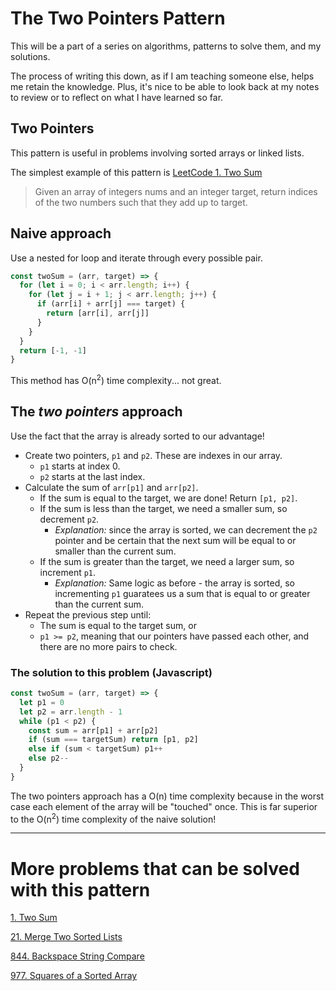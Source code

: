 # The Two Pointers Pattern 

This will be a part of a series on algorithms, patterns to solve them, and my solutions.

The process of writing this down, as if I am teaching someone else, helps me retain the knowledge. Plus, it's nice to be able to look back at my notes to review or to reflect on what I have learned so far.

## Two Pointers

This pattern is useful in problems involving sorted arrays or linked lists.

The simplest example of this pattern is [LeetCode 1. Two Sum](https://leetcode.com/problems/two-sum/)

> Given an array of integers nums and an integer target, return indices of the two numbers such that they add up to target.

## Naive approach
Use a nested for loop and iterate through every possible pair.

```js
const twoSum = (arr, target) => {
  for (let i = 0; i < arr.length; i++) {
    for (let j = i + 1; j < arr.length; j++) {
      if (arr[i] + arr[j] === target) {
        return [arr[i], arr[j]]
      }
    }
  }
  return [-1, -1]
}
```
This method has O(n<sup>2</sup>) time complexity... not great.

## The *two pointers* approach
Use the fact that the array is already sorted to our advantage!
- Create two pointers, `p1` and `p2`. These are indexes in our array.
  - `p1` starts at index 0.
  - `p2` starts at the last index.
- Calculate the sum of `arr[p1]` and `arr[p2]`.
  - If the sum is equal to the target, we are done! Return `[p1, p2]`.
  - If the sum is less than the target, we need a smaller sum, so decrement `p2`.
    - *Explanation:* since the array is sorted, we can decrement the `p2` pointer and be certain that the next sum will be equal to or smaller than the current sum.
  - If the sum is greater than the target, we need a larger sum, so increment `p1`.
    - *Explanation:* Same logic as before - the array is sorted, so incrementing `p1` guaratees us a sum that is equal to or greater than the current sum.
- Repeat the previous step until:
  - The sum is equal to the target sum, or
  - `p1 >= p2`, meaning that our pointers have passed each other, and there are no more pairs to check.

### The solution to this problem (Javascript)

```js
const twoSum = (arr, target) => {
  let p1 = 0
  let p2 = arr.length - 1
  while (p1 < p2) {
    const sum = arr[p1] + arr[p2]
    if (sum === targetSum) return [p1, p2]
    else if (sum < targetSum) p1++
    else p2--
  }
}
```

The two pointers approach has a O(n) time complexity because in the worst case each element of the array will be "touched" once. This is far superior to the O(n<sup>2</sup>) time complexity of the naive solution!

---

# More problems that can be solved with this pattern

[1. Two Sum](https://leetcode.com/problems/two-sum/)

[21. Merge Two Sorted Lists](https://leetcode.com/problems/merge-two-sorted-lists/)

[844. Backspace String Compare](https://leetcode.com/problems/backspace-string-compare/)

[977. Squares of a Sorted Array](https://leetcode.com/problems/squares-of-a-sorted-array/)



